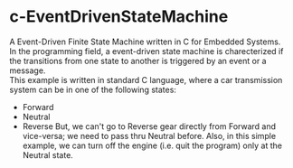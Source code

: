 # c-EventDrivenStateMachine
A Event-Driven Finite State Machine written in C for Embedded Systems.  
In the programming field, a event-driven state machine is charecterized if the transitions from one state to another is triggered by an event or a message.  
This example is written in standard C language, where a car transmission system can be in one of the following states:  
* Forward
* Neutral
* Reverse
But, we can't go to Reverse gear directly from Forward and vice-versa; we need to pass thru Neutral before. Also, in this simple example, we can turn off the engine (i.e. quit the program) only at the Neutral state.



